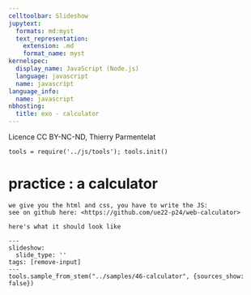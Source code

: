 ```yaml
---
celltoolbar: Slideshow
jupytext:
  formats: md:myst
  text_representation:
    extension: .md
    format_name: myst
kernelspec:
  display_name: JavaScript (Node.js)
  language: javascript
  name: javascript
language_info:
  name: javascript
nbhosting:
  title: exo - calculator
---
```


Licence CC BY-NC-ND, Thierry Parmentelat

```{code-cell}
tools = require('../js/tools'); tools.init()
```

# practice : a calculator

````{admonition} calculator:
we give you the html and css, you have to write the JS:  
see on github here: <https://github.com/ue22-p24/web-calculator>

here's what it should look like
````

```{code-cell}
---
slideshow:
  slide_type: ''
tags: [remove-input]
---
tools.sample_from_stem("../samples/46-calculator", {sources_show: false})
```

